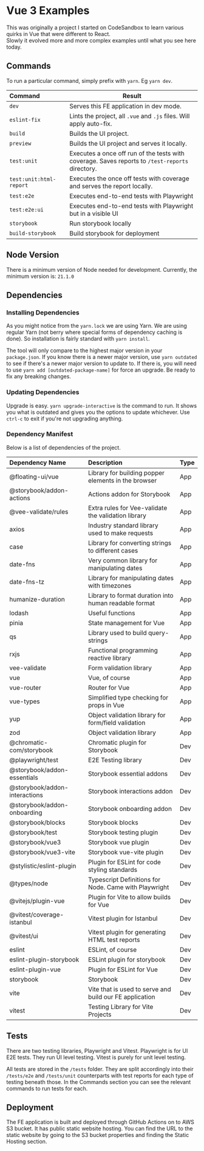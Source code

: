 # Vue 3 Examples
This was originally a project I started on CodeSandbox to learn various quirks in Vue that were different to React.  
Slowly it evolved more and more complex examples until what you see here today.

## Commands
To run a particular command, simply prefix with `yarn`. Eg `yarn dev`.

| Command                 | Result                                                                                          |
|:------------------------|-------------------------------------------------------------------------------------------------|
| `dev`                   | Serves this FE application in dev mode.                                                         |
| `eslint-fix`            | Lints the project, all `.vue` and `.js` files. Will apply auto-fix.                             |
| `build`                 | Builds the UI project.                                                                          |
| `preview`               | Builds the UI project and serves it locally.                                                    |
| `test:unit`             | Executes a once off run of the tests with coverage. Saves reports to `/test-reports` directory. |
| `test:unit:html-report` | Executes the once off tests with coverage and serves the report locally.                        |
| `test:e2e`              | Executes end-to-end tests with Playwright                                                       |
| `test:e2e:ui`           | Executes end-to-end tests with Playwright but in a visible UI                                   |
| `storybook`             | Run storybook locally                                                                           |
| `build-storybook`       | Build storybook for deployment                                                                  | 

## Node Version
There is a minimum version of Node needed for development. Currently, the minimum version is: `21.1.0`

## Dependencies
### Installing Dependencies
As you might notice from the `yarn.lock` we are using Yarn. We are using regular Yarn (not berry where special
forms of dependency caching is done). So installation is fairly standard with `yarn install`.

The tool will only compare to the highest major version in your `package.json`. If you know there is a newer
major version, use `yarn outdated` to see if there's a newer major version to update to. If there is, you will
need to use `yarn add [outdated-package-name]` for force an upgrade. Be ready to fix any breaking changes.

### Updating Dependencies
Upgrade is easy. `yarn upgrade-interactive` is the command to run. It shows you what is outdated and gives you
the options to update whichever. Use `ctrl-c` to exit if you're not upgrading anything.

### Dependency Manifest
Below is a list of dependencies of the project.

| Dependency Name               | Description                                             | Type |
|:------------------------------|:--------------------------------------------------------|:-----|
| @floating-ui/vue              | Library for building popper elements in the browser     | App  |
| @storybook/addon-actions      | Actions addon for Storybook                             | App  |
| @vee-validate/rules           | Extra rules for Vee-validate the validation library     | App  |
| axios                         | Industry standard library used to make requests         | App  |
| case                          | Library for converting strings to different cases       | App  |
| date-fns                      | Very common library for manipulating dates              | App  |
| date-fns-tz                   | Library for manipulating dates with timezones           | App  |
| humanize-duration             | Library to format duration into human readable format   | App  |
| lodash                        | Useful functions                                        | App  |
| pinia                         | State management for Vue                                | App  |
| qs                            | Library used to build query-strings                     | App  |
| rxjs                          | Functional programming reactive library                 | App  |
| vee-validate                  | Form validation library                                 | App  |
| vue                           | Vue, of course                                          | App  |
| vue-router                    | Router for Vue                                          | App  |
| vue-types                     | Simplified type checking for props in Vue               | App  |
| yup                           | Object validation library for form/field validation     | App  |
| zod                           | Object validation library                               | App  |
| @chromatic-com/storybook      | Chromatic plugin for Storybook                          | Dev  |
| @playwright/test              | E2E Testing library                                     | Dev  |
| @storybook/addon-essentials   | Storybook essential addons                              | Dev  |
| @storybook/addon-interactions | Storybook interactions addon                            | Dev  |
| @storybook/addon-onboarding   | Storybook onboarding addon                              | Dev  |
| @storybook/blocks             | Storybook blocks                                        | Dev  |
| @storybook/test               | Storybook testing plugin                                | Dev  |
| @storybook/vue3               | Storybook vue plugin                                    | Dev  |
| @storybook/vue3-vite          | Storybook vue-vite plugin                               | Dev  |
| @stylistic/eslint-plugin      | Plugin for ESLint for code styling standards            | Dev  |
| @types/node                   | Typescript Definitions for Node. Came with Playwright   | Dev  |
| @vitejs/plugin-vue            | Plugin for Vite to allow builds for Vue                 | Dev  |
| @vitest/coverage-istanbul     | Vitest plugin for Istanbul                              | Dev  |
| @vitest/ui                    | Vitest plugin for generating HTML test reports          | Dev  |
| eslint                        | ESLint, of course                                       | Dev  |
| eslint-plugin-storybook       | ESLint plugin for storybook                             | Dev  |
| eslint-plugin-vue             | Plugin for ESLint for Vue                               | Dev  |
| storybook                     | Storybook                                               | Dev  | 
| vite                          | Vite that is used to serve and build our FE application | Dev  |
| vitest                        | Testing Library for Vite Projects                       | Dev  |

## Tests
There are two testing libraries, Playwright and Vitest. Playwright is for UI E2E tests. They run UI level testing.
Vitest is purely for unit level testing.

All tests are stored in the `/tests` folder. They are split accordingly into their `/tests/e2e` and `/tests/unit`
counterparts with test reports for each type of testing beneath those. In the Commands section you can see the
relevant commands to run tests for each.

## Deployment
The FE application is built and deployed through GitHub Actions on to AWS S3 bucket. It has public static website 
hosting. You can find the URL to the static website by going to the S3 bucket properties and finding the Static Hosting
section.
